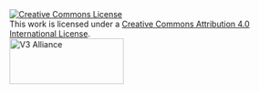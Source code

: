 <a rel="license" href="http://creativecommons.org/licenses/by/4.0/">
   <img alt="Creative Commons License" style="border-width:0" src="https://i.creativecommons.org/l/by/4.0/88x31.png" />
</a><br />
This work is licensed under a <a rel="license" href="http://creativecommons.org/licenses/by/4.0/">Creative Commons Attribution 4.0 International License</a>.<br />
<a target="_blank" href="http://www.v3.org.au">
  <img class="retina_logo" style="width:200px;height:80px;" alt="V3 Alliance" src="http://www.v3.org.au/wp-content/uploads/2013/09/V3_logo_Fullcolor_horizontal_slogan_high-1024x438.png">
</a>